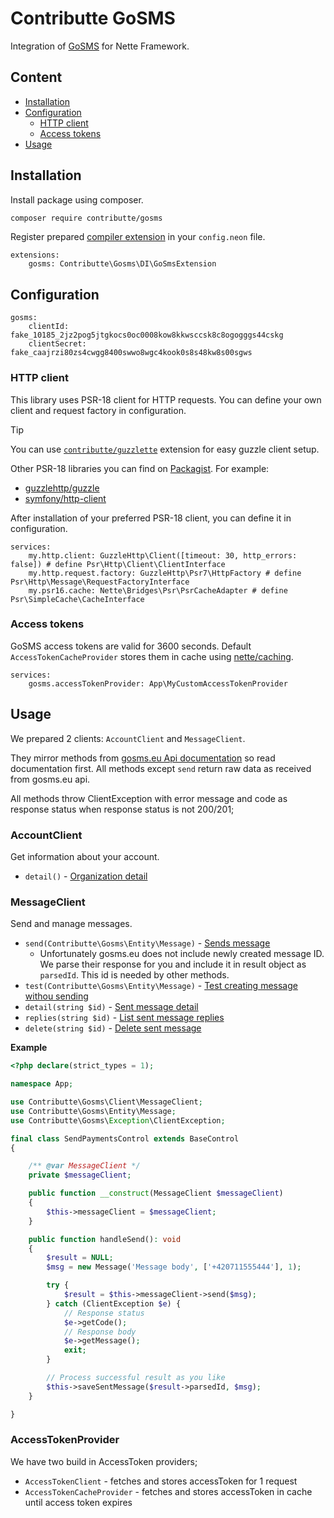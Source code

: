 # Contributte GoSMS

Integration of [GoSMS](https://gosms.eu) for Nette Framework.

## Content

- [Installation](#installation)
- [Configuration](#configuration)
  - [HTTP client](#http-client)
  - [Access tokens](#access-tokens)
- [Usage](#usage)

## Installation

Install package using composer.

```bash
composer require contributte/gosms
```

Register prepared [compiler extension](https://doc.nette.org/en/dependency-injection/nette-container) in your `config.neon` file.

```neon
extensions:
    gosms: Contributte\Gosms\DI\GoSmsExtension
```

## Configuration

```neon
gosms:
    clientId: fake_10185_2jz2pog5jtgkocs0oc0008kow8kkwsccsk8c8ogogggs44cskg
    clientSecret: fake_caajrzi80zs4cwgg8400swwo8wgc4kook0s8s48kw8s00sgws
```

### HTTP client

This library uses PSR-18 client for HTTP requests. You can define your own client and request factory in configuration.

> [!TIP]
> You can use [`contributte/guzzlette`](https://github.com/contributte/guzzlette) extension for easy guzzle client setup.

Other PSR-18 libraries you can find on [Packagist](https://packagist.org/providers/psr/http-client-implementation). For example:

- [guzzlehttp/guzzle](https://packagist.org/packages/guzzlehttp/guzzle)
- [symfony/http-client](https://packagist.org/packages/symfony/http-client)

After installation of your preferred PSR-18 client, you can define it in configuration.

```neon
services:
    my.http.client: GuzzleHttp\Client([timeout: 30, http_errors: false]) # define Psr\Http\Client\ClientInterface
    my.http.request.factory: GuzzleHttp\Psr7\HttpFactory # define Psr\Http\Message\RequestFactoryInterface
    my.psr16.cache: Nette\Bridges\Psr\PsrCacheAdapter # define Psr\SimpleCache\CacheInterface
```

### Access tokens

GoSMS access tokens are valid for 3600 seconds. Default `AccessTokenCacheProvider` stores them in cache using [nette/caching](https://github.com/nette/caching).

```neon
services:
    gosms.accessTokenProvider: App\MyCustomAccessTokenProvider
```

## Usage

We prepared 2 clients: `AccountClient` and `MessageClient`.

They mirror methods from [gosms.eu Api documentation](https://doc.gosms.eu/) so read documentation first. All methods except `send` return raw data as received from gosms.eu api.

All methods throw ClientException with error message and code as response status when response status is not 200/201;

### AccountClient

Get information about your account.

- `detail()` - [Organization detail](https://doc.gosms.eu/#detail-organizace)

### MessageClient

Send and manage messages.

- `send(Contributte\Gosms\Entity\Message)` - [Sends message](https://doc.gosms.eu/#jak-poslat-zpravu)
  - Unfortunately gosms.eu does not include newly created message ID. We parse their response for you and include it in result object as `parsedId`. This id is needed by other methods.
- `test(Contributte\Gosms\Entity\Message)` - [Test creating message withou sending](https://doc.gosms.eu/#testovaci-vytvoreni-zpravy-bez-odeslani)
- `detail(string $id)` - [Sent message detail](https://doc.gosms.eu/#detail-zpravy)
- `replies(string $id)` - [List sent message replies](https://doc.gosms.eu/#seznam-odpovedi-u-zpravy)
- `delete(string $id)` - [Delete sent message](https://doc.gosms.eu/#smazani-zpravy)

**Example**

```php
<?php declare(strict_types = 1);

namespace App;

use Contributte\Gosms\Client\MessageClient;
use Contributte\Gosms\Entity\Message;
use Contributte\Gosms\Exception\ClientException;

final class SendPaymentsControl extends BaseControl
{

	/** @var MessageClient */
	private $messageClient;

	public function __construct(MessageClient $messageClient)
	{
		$this->messageClient = $messageClient;
	}

	public function handleSend(): void
	{
		$result = NULL;
		$msg = new Message('Message body', ['+420711555444'], 1);

		try {
			$result = $this->messageClient->send($msg);
		} catch (ClientException $e) {
			// Response status
			$e->getCode();
			// Response body
			$e->getMessage();
			exit;
		}

		// Process successful result as you like
		$this->saveSentMessage($result->parsedId, $msg);
	}

}
```

### AccessTokenProvider

We have two build in AccessToken providers;

* `AccessTokenClient` - fetches and stores accessToken for 1 request
* `AccessTokenCacheProvider` - fetches and stores accessToken in cache until access token expires
